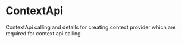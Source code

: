 # ContextApi
ContextApi calling and details for creating context provider which are required for context api calling
